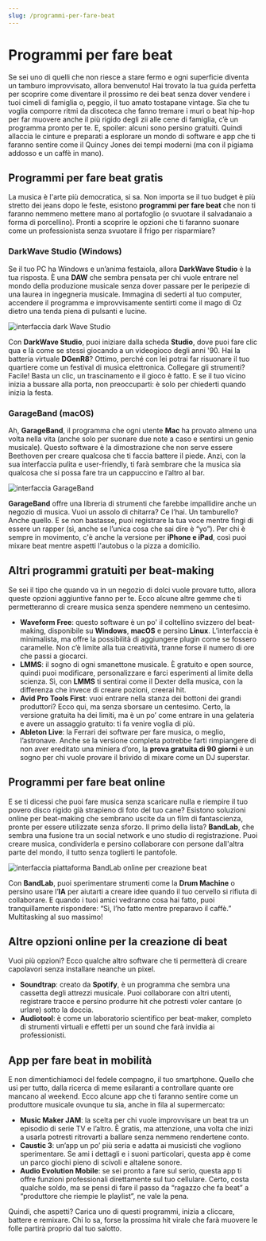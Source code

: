```yaml
---
slug: /programmi-per-fare-beat
---
```

# Programmi per fare beat

Se sei uno di quelli che non riesce a stare fermo e ogni superficie diventa un tamburo improvvisato, allora benvenuto! Hai trovato la tua guida perfetta per scoprire come diventare il prossimo re dei beat senza dover vendere i tuoi cimeli di famiglia o, peggio, il tuo amato tostapane vintage. Sia che tu voglia comporre ritmi da discoteca che fanno tremare i muri o beat hip-hop per far muovere anche il più rigido degli zii alle cene di famiglia, c’è un programma pronto per te. E, spoiler: alcuni sono persino gratuiti. Quindi allaccia le cinture e preparati a esplorare un mondo di software e app che ti faranno sentire come il Quincy Jones dei tempi moderni (ma con il pigiama addosso e un caffè in mano).

## Programmi per fare beat gratis

La musica è l'arte più democratica, si sa. Non importa se il tuo budget è più stretto dei jeans dopo le feste, esistono **programmi per fare beat** che non ti faranno nemmeno mettere mano al portafoglio (o svuotare il salvadanaio a forma di porcellino). Pronti a scoprire le opzioni che ti faranno suonare come un professionista senza svuotare il frigo per risparmiare?

### DarkWave Studio (Windows)

Se il tuo PC ha Windows e un’anima festaiola, allora **DarkWave Studio** è la tua risposta. È una **DAW** che sembra pensata per chi vuole entrare nel mondo della produzione musicale senza dover passare per le peripezie di una laurea in ingegneria musicale. Immagina di sederti al tuo computer, accendere il programma e improvvisamente sentirti come il mago di Oz dietro una tenda piena di pulsanti e lucine.

![interfaccia dark Wave Studio](/guide-img/output/f7d673b9.jpg)

Con **DarkWave Studio**, puoi iniziare dalla scheda **Studio**, dove puoi fare clic qua e là come se stessi giocando a un videogioco degli anni '90. Hai la batteria virtuale **DGenR8**? Ottimo, perché con lei potrai far risuonare il tuo quartiere come un festival di musica elettronica. Collegare gli strumenti? Facile! Basta un clic, un trascinamento e il gioco è fatto. E se il tuo vicino inizia a bussare alla porta, non preoccuparti: è solo per chiederti quando inizia la festa.

### GarageBand (macOS)

Ah, **GarageBand**, il programma che ogni utente **Mac** ha provato almeno una volta nella vita (anche solo per suonare due note a caso e sentirsi un genio musicale). Questo software è la dimostrazione che non serve essere Beethoven per creare qualcosa che ti faccia battere il piede. Anzi, con la sua interfaccia pulita e user-friendly, ti farà sembrare che la musica sia qualcosa che si possa fare tra un cappuccino e l’altro al bar.

![interfaccia GarageBand](/guide-img/output/24fa8140.jpg)

**GarageBand** offre una libreria di strumenti che farebbe impallidire anche un negozio di musica. Vuoi un assolo di chitarra? Ce l’hai. Un tamburello? Anche quello. E se non bastasse, puoi registrare la tua voce mentre fingi di essere un rapper (sì, anche se l’unica cosa che sai dire è “yo”). Per chi è sempre in movimento, c'è anche la versione per **iPhone e iPad**, così puoi mixare beat mentre aspetti l'autobus o la pizza a domicilio.

## Altri programmi gratuiti per beat-making

Se sei il tipo che quando va in un negozio di dolci vuole provare tutto, allora queste opzioni aggiuntive fanno per te. Ecco alcune altre gemme che ti permetteranno di creare musica senza spendere nemmeno un centesimo.

- **Waveform Free**: questo software è un po' il coltellino svizzero del beat-making, disponibile su **Windows**, **macOS** e persino **Linux**. L’interfaccia è minimalista, ma offre la possibilità di aggiungere plugin come se fossero caramelle. Non c’è limite alla tua creatività, tranne forse il numero di ore che passi a giocarci.
- **LMMS**: il sogno di ogni smanettone musicale. È gratuito e open source, quindi puoi modificare, personalizzare e farci esperimenti al limite della scienza. Sì, con **LMMS** ti sentirai come il Dexter della musica, con la differenza che invece di creare pozioni, creerai hit.
- **Avid Pro Tools First**: vuoi entrare nella stanza dei bottoni dei grandi produttori? Ecco qui, ma senza sborsare un centesimo. Certo, la versione gratuita ha dei limiti, ma è un po’ come entrare in una gelateria e avere un assaggio gratuito: ti fa venire voglia di più.
- **Ableton Live**: la Ferrari dei software per fare musica, o meglio, l’astronave. Anche se la versione completa potrebbe farti rimpiangere di non aver ereditato una miniera d’oro, la **prova gratuita di 90 giorni** è un sogno per chi vuole provare il brivido di mixare come un DJ superstar.

## Programmi per fare beat online

E se ti dicessi che puoi fare musica senza scaricare nulla e riempire il tuo povero disco rigido già strapieno di foto del tuo cane? Esistono soluzioni online per beat-making che sembrano uscite da un film di fantascienza, pronte per essere utilizzate senza sforzo. Il primo della lista? **BandLab**, che sembra una fusione tra un social network e uno studio di registrazione. Puoi creare musica, condividerla e persino collaborare con persone dall'altra parte del mondo, il tutto senza toglierti le pantofole.

![interfaccia piattaforma BandLab online per creazione beat](/guide-img/output/709b281.jpg)

Con **BandLab**, puoi sperimentare strumenti come la **Drum Machine** o persino usare l’**IA** per aiutarti a creare idee quando il tuo cervello si rifiuta di collaborare. E quando i tuoi amici vedranno cosa hai fatto, puoi tranquillamente rispondere: “Sì, l’ho fatto mentre preparavo il caffè.” Multitasking al suo massimo!

## Altre opzioni online per la creazione di beat

Vuoi più opzioni? Ecco qualche altro software che ti permetterà di creare capolavori senza installare neanche un pixel.

- **Soundtrap**: creato da **Spotify**, è un programma che sembra una cassetta degli attrezzi musicale. Puoi collaborare con altri utenti, registrare tracce e persino produrre hit che potresti voler cantare (o urlare) sotto la doccia.
- **Audiotool**: è come un laboratorio scientifico per beat-maker, completo di strumenti virtuali e effetti per un sound che farà invidia ai professionisti.

## App per fare beat in mobilità

E non dimentichiamoci del fedele compagno, il tuo smartphone. Quello che usi per tutto, dalla ricerca di meme esilaranti a controllare quante ore mancano al weekend. Ecco alcune app che ti faranno sentire come un produttore musicale ovunque tu sia, anche in fila al supermercato:

- **Music Maker JAM**: la scelta per chi vuole improvvisare un beat tra un episodio di serie TV e l’altro. È gratis, ma attenzione, una volta che inizi a usarla potresti ritrovarti a ballare senza nemmeno rendertene conto.
- **Caustic 3**: un’app un po’ più seria e adatta ai musicisti che vogliono sperimentare. Se ami i dettagli e i suoni particolari, questa app è come un parco giochi pieno di scivoli e altalene sonore.
- **Audio Evolution Mobile**: se sei pronto a fare sul serio, questa app ti offre funzioni professionali direttamente sul tuo cellulare. Certo, costa qualche soldo, ma se pensi di fare il passo da “ragazzo che fa beat” a “produttore che riempie le playlist”, ne vale la pena.

Quindi, che aspetti? Carica uno di questi programmi, inizia a cliccare, battere e remixare. Chi lo sa, forse la prossima hit virale che farà muovere le folle partirà proprio dal tuo salotto.
